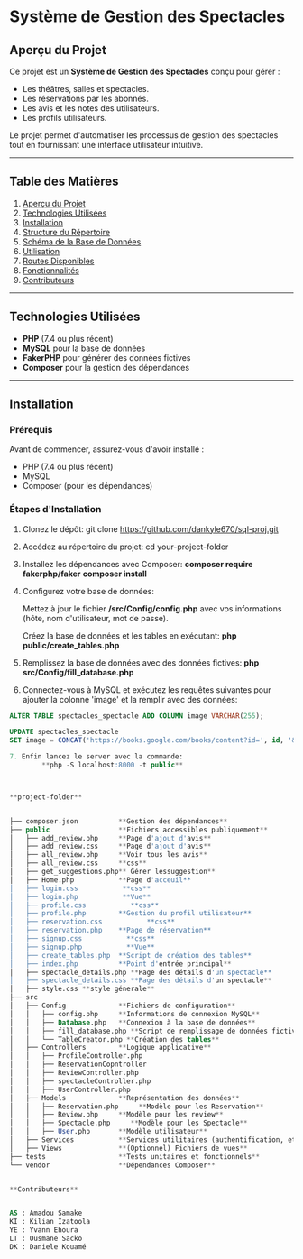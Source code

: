 # Système de Gestion des Spectacles

## Aperçu du Projet

Ce projet est un **Système de Gestion des Spectacles** conçu pour gérer :
- Les théâtres, salles et spectacles.
- Les réservations par les abonnés.
- Les avis et les notes des utilisateurs.
- Les profils utilisateurs.

Le projet permet d'automatiser les processus de gestion des spectacles tout en fournissant une interface utilisateur intuitive.

---

## Table des Matières

1. [Aperçu du Projet](#aperçu-du-projet)
2. [Technologies Utilisées](#technologies-utilisées)
3. [Installation](#installation)
4. [Structure du Répertoire](#structure-du-répertoire)
5. [Schéma de la Base de Données](#schéma-de-la-base-de-données)
6. [Utilisation](#utilisation)
7. [Routes Disponibles](#routes-disponibles)
8. [Fonctionnalités](#fonctionnalités)
9. [Contributeurs](#contributeurs)

---

## Technologies Utilisées

- **PHP** (7.4 ou plus récent)
- **MySQL** pour la base de données
- **FakerPHP** pour générer des données fictives
- **Composer** pour la gestion des dépendances

---

## Installation

### Prérequis

Avant de commencer, assurez-vous d'avoir installé :
- PHP (7.4 ou plus récent)
- MySQL
- Composer (pour les dépendances)

### Étapes d'Installation

1. Clonez le dépôt:
   git clone https://github.com/dankyle670/sql-proj.git

2. Accédez au répertoire du projet:
    cd your-project-folder

3. Installez les dépendances avec Composer:
    **composer require fakerphp/faker**
    **composer install**


4. Configurez votre base de données:

    Mettez à jour le fichier **/src/Config/config.php** avec vos informations (hôte, nom d'utilisateur, mot de passe).

    Créez la base de données et les tables en exécutant:
        **php public/create_tables.php**

5. Remplissez la base de données avec des données fictives:
        **php src/Config/fill_database.php**


6. Connectez-vous à MySQL et exécutez les requêtes suivantes pour ajouter la colonne 'image' et la remplir avec des données:
```sql
ALTER TABLE spectacles_spectacle ADD COLUMN image VARCHAR(255);

UPDATE spectacles_spectacle
SET image = CONCAT('https://books.google.com/books/content?id=', id, '&printsec=frontcover&img=1&zoom=1');

7. Enfin lancez le server avec la commande:
        **php -S localhost:8000 -t public**



**project-folder**


├── composer.json          **Gestion des dépendances**
├── public                 **Fichiers accessibles publiquement**
│   ├── add_review.php     **Page d'ajout d'avis**
│   ├── add_review.css     **Page d'ajout d'avis**
│   ├── all_review.php     **Voir tous les avis**
│   ├── all_review.css     **css**
│   ├── get_suggestions.php** Gérer lessuggestion**
│   ├── Home.php           **Page d'acceuil**
│   ├── login.css           **css**
│   ├── login.php           **Vue**
│   ├── profile.css           **css**
│   ├── profile.php        **Gestion du profil utilisateur**
│   ├── reservation.css           **css**
│   ├── reservation.php    **Page de réservation**
│   ├── signup.css           **css**
│   ├── signup.php           **Vue**
│   ├── create_tables.php  **Script de création des tables**
│   ├── index.php          **Point d'entrée principal**
│   ├── spectacle_details.php **Page des détails d'un spectacle**
│   ├── spectacle_details.css **Page des détails d'un spectacle**
│   ├── style.css **style génerale**
├── src
│   ├── Config             **Fichiers de configuration**
│   │   ├── config.php     **Informations de connexion MySQL**
│   │   ├── Database.php   **Connexion à la base de données**
│   │   ├── fill_database.php **Script de remplissage de données fictives**
│   │   └── TableCreator.php **Création des tables**
│   ├── Controllers        **Logique applicative**
│   │   ├── ProfileController.php
│   │   ├── ReservationCopntroller
│   │   ├── ReviewController.php
│   │   ├── spectacleController.php
│   │   ├── UserController.php
│   ├── Models             **Représentation des données**
│   │   ├── Reservation.php     **Modèle pour les Reservation**
│   │   ├── Review.php     **Modèle pour les review**
│   │   ├── Spectacle.php     **Modèle pour les Spectacle**
│   │   ├── User.php       **Modèle utilisateur**
│   ├── Services           **Services utilitaires (authentification, etc.)**
│   ├── Views              **(Optionnel) Fichiers de vues**
├── tests                  **Tests unitaires et fonctionnels**
└── vendor                 **Dépendances Composer**


**Contributeurs**


AS : Amadou Samake
KI : Kilian Izatoola
YE : Yvann Ehoura
LT : Ousmane Sacko
DK : Daniele Kouamé
